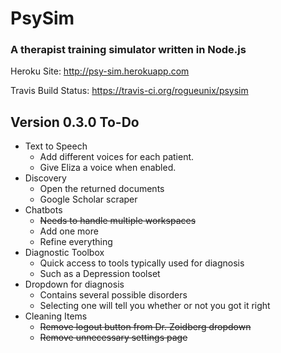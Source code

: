 # PsySim 
### A therapist training simulator written in Node.js

Heroku Site: http://psy-sim.herokuapp.com

Travis Build Status: https://travis-ci.org/rogueunix/psysim

## Version 0.3.0 To-Do
* Text to Speech
  * Add different voices for each patient.
  * Give Eliza a voice when enabled.
* Discovery
  * Open the returned documents
  * Google Scholar scraper
* Chatbots
  * ~~Needs to handle multiple workspaces~~
  * Add one more 
  * Refine everything
* Diagnostic Toolbox
  * Quick access to tools typically used for diagnosis
  * Such as a Depression toolset
* Dropdown for diagnosis
  * Contains several possible disorders
  * Selecting one will tell you whether or not you got it right
* Cleaning Items
  * ~~Remove logout button from Dr. Zoidberg dropdown~~
  * ~~Remove unnecessary settings page~~
